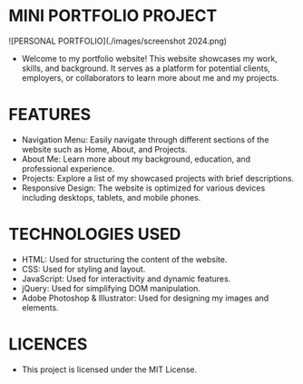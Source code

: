 # MINI PORTFOLIO PROJECT

![PERSONAL PORTFOLIO](./images/screenshot 2024.png)

- Welcome to my portfolio website! This website showcases my work, skills, and background. It serves as a platform for potential clients, employers, or collaborators to learn more about me and my projects.

# FEATURES

- Navigation Menu: Easily navigate through different sections of the website such as Home, About, and Projects.
- About Me: Learn more about my background, education, and professional experience.
- Projects: Explore a list of my showcased projects with brief descriptions.
- Responsive Design: The website is optimized for various devices including desktops, tablets, and mobile phones.

# TECHNOLOGIES USED

- HTML: Used for structuring the content of the website.
- CSS: Used for styling and layout.
- JavaScript: Used for interactivity and dynamic features.
- jQuery: Used for simplifying DOM manipulation.
- Adobe Photoshop & Illustrator: Used for designing my images and elements.

# LICENCES

- This project is licensed under the MIT License.
